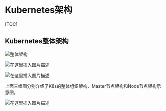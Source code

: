 # Kubernetes架构

[TOC]

## Kubernetes整体架构

![整体架构](https://img-blog.csdnimg.cn/20190324224238388.png?x-oss-process=image/watermark,type_ZmFuZ3poZW5naGVpdGk,shadow_10,text_aHR0cHM6Ly9ibG9nLmNzZG4ubmV0L3dlaXhpbl80MzUzODQxOQ==,size_16,color_FFFFFF,t_70)

![在这里插入图片描述](https://img-blog.csdnimg.cn/20190324224256359.png?x-oss-process=image/watermark,type_ZmFuZ3poZW5naGVpdGk,shadow_10,text_aHR0cHM6Ly9ibG9nLmNzZG4ubmV0L3dlaXhpbl80MzUzODQxOQ==,size_16,color_FFFFFF,t_70)

![在这里插入图片描述](https://img-blog.csdnimg.cn/20190324224318400.png?x-oss-process=image/watermark,type_ZmFuZ3poZW5naGVpdGk,shadow_10,text_aHR0cHM6Ly9ibG9nLmNzZG4ubmV0L3dlaXhpbl80MzUzODQxOQ==,size_16,color_FFFFFF,t_70)



上面三幅图分别介绍了K8s的整体组织架构、Master节点架构和Node节点架构示意图。



![在这里插入图片描述](https://img-blog.csdnimg.cn/20190324224152631.png?x-oss-process=image/watermark,type_ZmFuZ3poZW5naGVpdGk,shadow_10,text_aHR0cHM6Ly9ibG9nLmNzZG4ubmV0L3dlaXhpbl80MzUzODQxOQ==,size_16,color_FFFFFF,t_70)

